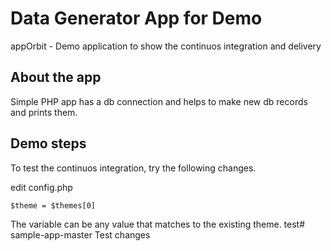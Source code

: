 Data Generator App for Demo
===================

appOrbit - Demo application to show the continuos integration and delivery

## About the app
Simple PHP app has a db connection and helps to make new db records and prints them.

## Demo steps
To test the continuos integration, try the following changes.

edit config.php
```
$theme = $themes[0]
```

The variable can be any value that matches to the existing theme.
test# sample-app-master
Test changes

